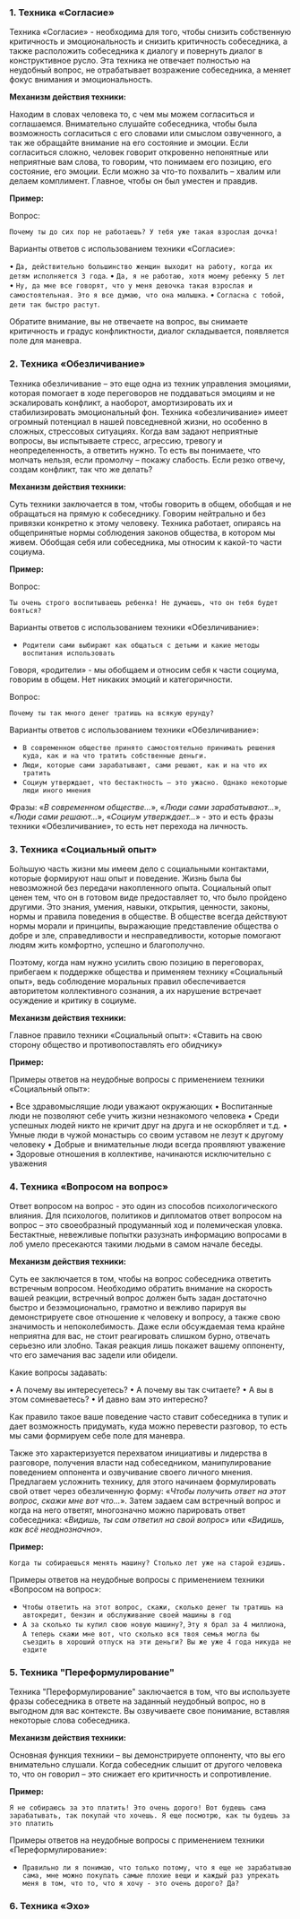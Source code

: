 ### 1. Техника «Согласие» 

Техника «Согласие» - необходима для того, чтобы снизить собственную критичность и эмоциональность и снизить критичность собеседника, а также расположить собеседника к диалогу и повернуть диалог в конструктивное русло. Эта техника не отвечает полностью на неудобный вопрос, не отрабатывает возражение собеседника, а меняет фокус внимания и эмоциональность. 

**Механизм действия техники:**  

Находим в словах человека то, с чем мы можем согласиться и соглашаемся. Внимательно слушайте собеседника, чтобы была возможность согласиться с его словами или смыслом озвученного, а так же обращайте внимание на его состояние и эмоции. Если согласиться сложно, человек говорит откровенно непонятные или неприятные вам слова, то говорим, что понимаем его позицию, его состояние, его эмоции. Если можно за что-то похвалить – хвалим или делаем комплимент. Главное, чтобы он был уместен и правдив. 

**Пример:** 

Вопрос: 

`Почему ты до сих пор не работаешь? У тебя уже такая взрослая дочка! `

Варианты ответов с использованием техники «Согласие»: 

•  `Да, действительно большинство женщин выходит на работу, когда их детям исполняется 3 года`. 
•  `Да, я не работаю, хотя моему ребенку 5 лет`
•  `Ну, да мне все говорят, что у меня девочка такая взрослая и самостоятельная. Это я все думаю, что она малышка`. 
•  `Согласна с тобой, дети так быстро растут`. 

Обратите внимание, вы не отвечаете на вопрос, вы снимаете критичность и градус
конфликтности, диалог складывается, появляется поле для маневра.

### 2. Техника «Обезличивание» 

Техника обезличивание – это еще одна из техник управления эмоциями, которая помогает в ходе переговоров не поддаваться эмоциям и не эскалировать конфликт, а наоборот, амортизировать их и стабилизировать эмоциональный фон. Техника «обезличивание» имеет огромный потенциал в нашей повседневной жизни, но особенно в сложных, стрессовых ситуациях. Когда вам задают неприятные вопросы, вы испытываете стресс, агрессию, тревогу и неопределенность, а ответить нужно.  То есть вы понимаете, что молчать нельзя, если промолчу – покажу слабость. Если резко отвечу, создам конфликт, так что же делать? 

**Механизм действия техники:**  

Суть техники заключается в том, чтобы говорить в общем, обобщая и не обращаться на прямую к собеседнику. Говорим нейтрально и без привязки конкретно к этому человеку. Техника работает, опираясь на общепринятые нормы соблюдения законов общества, в котором мы живем. Обобщая себя или собеседника, мы относим к какой-то части социума.

**Пример:** 

Вопрос: 

`Ты очень строго воспитываешь ребенка! Не думаешь, что он тебя будет бояться?`

Варианты ответов с использованием техники «Обезличивание»: 

- `Родители сами выбирают как общаться с детьми и какие методы воспитания использовать` 

Говоря, «родители» - мы обобщаем и относим себя к части социума, говорим в общем. Нет никаких эмоций и категоричности.

Вопрос: 

`Почему ты так много денег тратишь на всякую ерунду?`

Варианты ответов с использованием техники «Обезличивание»: 

- `В современном обществе принято самостоятельно принимать решения куда, как и на что тратить собственные деньги.`
- `Люди, которые сами зарабатывают, сами решают, как и на что их тратить`
- `Социум утверждает, что бестактность – это ужасно. Однако некоторые люди иного мнения`

Фразы: «*В современном обществе…*», «*Люди сами зарабатывают…*», «*Люди сами решают…*», «*Социум утверждает…*» - это и есть фразы техники «Обезличивание», то есть нет перехода на личность.

### 3. Техника «Социальный опыт» 

Бо́льшую часть жизни мы имеем дело с социальными контактами, которые формируют наш опыт и поведение. Жизнь была бы невозможной без передачи накопленного опыта. Социальный опыт ценен тем, что он в готовом виде предоставляет то, что было пройдено другими. Это знания, умения, навыки, открытия, ценности, законы, нормы и правила поведения в обществе. В обществе всегда действуют нормы морали и принципы, выражающие представление общества о добре и зле, справедливости и несправедливости, которые помогают людям жить комфортно, успешно и благополучно.

Поэтому, когда нам нужно усилить свою позицию в переговорах, прибегаем к поддержке общества и применяем  технику «Социальный опыт», ведь соблюдение моральных правил обеспечивается авторитетом коллективного сознания, а их нарушение встречает осуждение и критику в социуме.

**Механизм действия техники:**  

Главное правило техники «Социальный опыт»: «Ставить на свою сторону общество и противопоставлять его обидчику» 

**Пример:** 

Примеры ответов на неудобные вопросы с применением техники
«Социальный опыт»:

•  Все здравомыслящие люди уважают окружающих 
•  Воспитанные люди не позволяют себе учить жизни незнакомого человека 
•  Среди успешных людей никто не кричит друг на друга и не оскорбляет и т.д. 
•  Умные люди в чужой монастырь со своим уставом не лезут к другому человеку 
•  Добрые и внимательные люди всегда проявляют уважение 
•  Здоровые отношения в коллективе, начинаются исключительно с уважения 

### 4. Техника «Вопросом на вопрос» 

Ответ вопросом на вопрос - это один из способов психологического влияния. Для психологов, политиков и дипломатов ответ вопросом на вопрос – это своеобразный продуманный ход и полемическая уловка. Бестактные, невежливые попытки разузнать информацию вопросами в лоб умело пресекаются такими людьми в самом начале беседы. 

**Механизм действия техники:**  

Cуть ее заключается в том, чтобы на вопрос собеседника ответить встречным вопросом. Необходимо обратить внимание на скорость вашей реакции, встречный вопрос должен быть задан достаточно быстро и безэмоционально, грамотно и вежливо парируя вы демонстрируете свое отношение к человеку и вопросу, а также свою значимость и непоколебимость. Даже если обсуждаемая тема крайне неприятна для вас, не стоит реагировать слишком бурно, отвечать серьезно или злобно. Такая реакция лишь покажет вашему оппоненту, что его замечания вас задели или обидели. 

Какие вопросы задавать: 

•  А почему вы интересуетесь? 
•  А почему вы так считаете? 
•  А вы в этом сомневаетесь? 
•  И давно вам это интересно? 

Как правило такое ваше поведение часто ставит собеседника в тупик и дает возможность придумать, куда можно перевести разговор, то есть мы сами формируем себе поле для маневра.

Также это характеризуется перехватом инициативы и лидерства в разговоре,
получения власти над собеседником, манипулирование поведением оппонента и
озвучивание своего личного мнения. Предлагаем усложнить технику, для этого начинаем формулировать свой ответ через обезличенную форму: «*Чтобы получить ответ на этот вопрос, скажи мне вот что...*». Затем задаем сам встречный вопрос  и когда на него ответят, многозначно можно парировать ответ собеседника: «*Видишь, ты сам ответил на свой вопрос*» или «*Видишь, как всё неоднозначно*». 

**Пример:** 

`Когда ты собираешься менять машину? Столько лет уже на старой ездишь.`

Примеры ответов на неудобные вопросы с применением техники
«Вопросом на вопрос»:

- `Чтобы ответить на этот вопрос, скажи, сколько денег ты тратишь на автокредит, бензин и обслуживание своей машины в год`
- `А за сколько ты купил свою новую машину?`, `Эту я брал за 4 миллиона`, `А теперь скажи мне вот, что сколько вся твоя семья могла бы съездить в хороший отпуск на эти деньги? Вы же уже 4 года никуда не ездите`

### 5. Техника "Переформулирование" 

Техника "Переформулирование" заключается в том, что вы используете фразы
собеседника в ответе на заданный неудобный вопрос, но в выгодном для вас контексте. Вы озвучиваете свое понимание, вставляя некоторые слова собеседника. 

**Механизм действия техники:**  

Основная функция техники – вы демонстрируете оппоненту, что вы его внимательно слушали. Когда собеседник слышит от другого человека то, что он говорил – это снижает его критичность и сопротивление.

**Пример:** 

`Я не собираюсь за это платить! Это очень дорого! Вот будешь сама зарабатывать, так покупай что хочешь. Я еще посмотрю, как ты будешь за это платить`

Примеры ответов на неудобные вопросы с применением техники
«Переформулирование»:

- `Правильно ли я понимаю, что только потому, что я еще не зарабатываю сама, мне можно покупать самые плохие вещи и каждый раз упрекать меня в том, что то, что я хочу - это очень дорого? Да?`

### 6. Техника «Эхо» 

